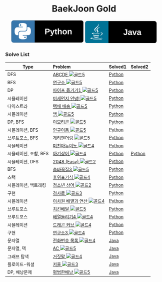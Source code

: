 <div align="center">
  <h1>BaekJoon Gold</h1>
  <img src="https://github.com/Kim-SuBin/Kim-SuBin/blob/master/svg/dev/languages/python.svg" alt="Python" />
  <img src="https://github.com/Kim-SuBin/Kim-SuBin/blob/master/svg/dev/languages/java.svg" alt="Java" />
</div>


### Solve List
|Type|Problem|Solved1|Solved2|
|---|:---|---|---|
|DFS|[ABCDE <img src="https://d2gd6pc034wcta.cloudfront.net/tier/11.svg" alt="골드5" height="13" />](https://www.acmicpc.net/problem/13023)|[Python](https://github.com/WebProject-STT/Algorithm/blob/main/baekjoon/4%EC%A3%BC%EC%B0%A8/13023/13023_sb.py)||
|BFS|[연구소 <img src="https://d2gd6pc034wcta.cloudfront.net/tier/11.svg" alt="골드5" height="13" />](https://www.acmicpc.net/problem/14502)|[Python](https://github.com/WebProject-STT/Algorithm/blob/main/baekjoon/4%EC%A3%BC%EC%B0%A8/14502/14502_sb.py)||
|DP|[파이프 옮기기1 <img src="https://d2gd6pc034wcta.cloudfront.net/tier/11.svg" alt="골드5" height="13" />](https://www.acmicpc.net/problem/17070)|[Python](https://github.com/WebProject-STT/Algorithm/blob/main/baekjoon/5%EC%A3%BC%EC%B0%A8/17070/17070_sb.py)||
|시뮬레이션|[미세먼지 안녕! <img src="https://d2gd6pc034wcta.cloudfront.net/tier/11.svg" alt="골드5" height="13" />](https://www.acmicpc.net/problem/17144)|[Python](https://github.com/WebProject-STT/Algorithm/blob/main/baekjoon/5%EC%A3%BC%EC%B0%A8/17144/17144_sb.py)||
|다익스트라|[택배 배송 <img src="https://d2gd6pc034wcta.cloudfront.net/tier/11.svg" alt="골드5" height="13" />](https://www.acmicpc.net/problem/5972)|[Python](https://github.com/WebProject-STT/Algorithm/blob/main/baekjoon/6%EC%A3%BC%EC%B0%A8/5972/5972_sb.py)||
|시뮬레이션|[뱀 <img src="https://d2gd6pc034wcta.cloudfront.net/tier/11.svg" alt="골드5" height="13" />](https://www.acmicpc.net/problem/3190)|[Python](https://github.com/WebProject-STT/Algorithm/blob/main/baekjoon/6%EC%A3%BC%EC%B0%A8/3190/3190_sb.py)||
|DP, BFS|[이모티콘 <img src="https://d2gd6pc034wcta.cloudfront.net/tier/11.svg" alt="골드5" height="13" />](https://www.acmicpc.net/problem/14226)|[Python](https://github.com/WebProject-STT/Algorithm/blob/main/baekjoon/7%EC%A3%BC%EC%B0%A8/14226/14226_sb.py)||
|시뮬레이션, BFS|[인구이동 <img src="https://d2gd6pc034wcta.cloudfront.net/tier/11.svg" alt="골드5" height="13" />](https://www.acmicpc.net/problem/16234)|[Python](https://github.com/WebProject-STT/Algorithm/blob/main/baekjoon/7%EC%A3%BC%EC%B0%A8/16234/16234_sb.py)||
|브루트포스, BFS|[게리멘더링 <img src="https://d2gd6pc034wcta.cloudfront.net/tier/11.svg" alt="골드5" height="13" />](https://www.acmicpc.net/problem/17471)|[Python](https://github.com/WebProject-STT/Algorithm/blob/main/baekjoon/8%EC%A3%BC%EC%B0%A8/17471/17471_sb.py)||
|시뮬레이션|[미친아두이노 <img src="https://d2gd6pc034wcta.cloudfront.net/tier/12.svg" alt="골드4" height="13" />](https://www.acmicpc.net/problem/8972)|[Python](https://github.com/WebProject-STT/Algorithm/blob/main/baekjoon/8%EC%A3%BC%EC%B0%A8/8972/8972_sb.py)||
|시뮬레이션, 조합, BFS|[아기상어 <img src="https://d2gd6pc034wcta.cloudfront.net/tier/12.svg" alt="골드4" height="13" />](https://www.acmicpc.net/problem/16236)|[Python](https://github.com/WebProject-STT/Algorithm/blob/main/baekjoon/8%EC%A3%BC%EC%B0%A8/16236/16236_sb.py)|[Python](./16236.py)|
|시뮬레이션, DFS|[2048 (Easy) <img src="https://d2gd6pc034wcta.cloudfront.net/tier/14.svg" alt="골드2" height="13" />](https://www.acmicpc.net/problem/12100)|[Python](https://github.com/WebProject-STT/Algorithm/blob/main/baekjoon/8%EC%A3%BC%EC%B0%A8/12100/12110_sb.py)||
|BFS|[숨바꼭질3 <img src="https://d2gd6pc034wcta.cloudfront.net/tier/11.svg" alt="골드5" height="13" />](https://www.acmicpc.net/problem/13549)|[Python](https://github.com/WebProject-STT/Algorithm/blob/main/baekjoon/9%EC%A3%BC%EC%B0%A8/13549/13549_sb.py)||
|스택|[후위표기식 <img src="https://d2gd6pc034wcta.cloudfront.net/tier/12.svg" alt="골드4" height="13" />](https://www.acmicpc.net/problem/1918)|[Python](https://github.com/WebProject-STT/Algorithm/blob/main/baekjoon/9%EC%A3%BC%EC%B0%A8/1918/1918_sb.py)||
|시뮬레이션, 백트래킹|[청소년 상어 <img src="https://d2gd6pc034wcta.cloudfront.net/tier/14.svg" alt="골드2" height="13" />](https://www.acmicpc.net/problem/19236)|[Python](./19236.py)||
|구현|[경사로 <img src="https://d2gd6pc034wcta.cloudfront.net/tier/13.svg" alt="골드3" height="13" />](https://www.acmicpc.net/problem/14890)|[Python](https://github.com/WebProject-STT/Algorithm/blob/main/baekjoon/9%EC%A3%BC%EC%B0%A8/14890/14890_sb.py)||
|시뮬레이션|[이차원 배열과 연산 <img src="https://d2gd6pc034wcta.cloudfront.net/tier/12.svg" alt="골드4" height="13" />](https://www.acmicpc.net/problem/17140)|[Python](https://github.com/WebProject-STT/Algorithm/blob/main/baekjoon/9%EC%A3%BC%EC%B0%A8/17140/17140_sb.py)||
|브루트포스|[치킨배달 <img src="https://d2gd6pc034wcta.cloudfront.net/tier/11.svg" alt="골드5" height="13" />](https://www.acmicpc.net/problem/15686)|[Python](https://github.com/WebProject-STT/Algorithm/blob/main/baekjoon/10%EC%A3%BC%EC%B0%A8/15686/15686_sb.py)||
|브루트포스|[배열돌리기4 <img src="https://d2gd6pc034wcta.cloudfront.net/tier/12.svg" alt="골드4" height="13" />](https://www.acmicpc.net/problem/17406)|[Python](https://github.com/WebProject-STT/Algorithm/blob/main/baekjoon/10%EC%A3%BC%EC%B0%A8/17406/17406_sb.py)||
|시뮬레이션|[드래곤 커브 <img src="https://d2gd6pc034wcta.cloudfront.net/tier/12.svg" alt="골드4" height="13" />](https://www.acmicpc.net/problem/15685)|[Python](https://github.com/WebProject-STT/Algorithm/blob/main/baekjoon/10%EC%A3%BC%EC%B0%A8/15685/15685_sb.py)||
|구현|[연구소3 <img src="https://d2gd6pc034wcta.cloudfront.net/tier/12.svg" alt="골드4" height="13" />](https://www.acmicpc.net/problem/17142)|[Python](./17142.py)||
|문자열|[전화번호 목록 <img src="https://d2gd6pc034wcta.cloudfront.net/tier/12.svg" alt="골드4" height="13" />](https://www.acmicpc.net/problem/5052)|[Java](https://github.com/WebProject-STT/Algorithm/blob/main/baekjoon/11%EC%A3%BC%EC%B0%A8/5052/5052_sb.java)||
|문자열, 덱|[AC <img src="https://d2gd6pc034wcta.cloudfront.net/tier/11.svg" alt="골드5" height="13" />](https://www.acmicpc.net/problem/5430)|[Java](https://github.com/WebProject-STT/Algorithm/blob/main/baekjoon/11%EC%A3%BC%EC%B0%A8/5430/5430_sb.java)||
|그래프 탐색|[거짓말 <img src="https://d2gd6pc034wcta.cloudfront.net/tier/12.svg" alt="골드4" height="13" />](https://www.acmicpc.net/problem/1043)|[Java](https://github.com/WebProject-STT/Algorithm/blob/main/baekjoon/11%EC%A3%BC%EC%B0%A8/1043/1043_sb.java)||
|플로이드-워셜|[저울 <img src="https://d2gd6pc034wcta.cloudfront.net/tier/13.svg" alt="골드3" height="13" />](https://www.acmicpc.net/problem/10159)|[Java](https://github.com/WebProject-STT/Algorithm/blob/main/baekjoon/11%EC%A3%BC%EC%B0%A8/10159/10159_sb.java)||
|DP, 배낭문제|[평범한배낭 <img src="https://d2gd6pc034wcta.cloudfront.net/tier/11.svg" alt="골드5" height="13" />](https://www.acmicpc.net/problem/12865)|[Java](https://github.com/WebProject-STT/Algorithm/blob/main/baekjoon/12%EC%A3%BC%EC%B0%A8/12865/12865_sb.java)||